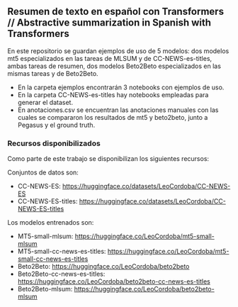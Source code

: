 ## Resumen de texto en español con Transformers // Abstractive summarization in Spanish with Transformers

En este repositorio se guardan ejemplos de uso de 5 modelos: dos modelos mt5 especializados en las tareas de MLSUM y de CC-NEWS-es-titles, ambas tareas de resumen, dos modelos Beto2Beto especializados en las mismas tareas y de Beto2Beto.

- En la carpeta ejemplos encontrarán 3 notebooks con ejemplos de uso.
- En la carpeta CC-NEWS-es-titles hay notebooks empleadas para generar el dataset.
- En anotaciones.csv se encuentran las anotaciones manuales con las cuales se compararon los resultados de mt5 y beto2beto, junto a Pegasus y el ground truth. 

### Recursos disponibilizados

Como parte de este trabajo se disponibilizan los siguientes recursos:

Conjuntos de datos son:
- CC-NEWS-ES: https://huggingface.co/datasets/LeoCordoba/CC-NEWS-ES
- CC-NEWS-ES-titles: https://huggingface.co/datasets/LeoCordoba/CC-NEWS-ES-titles


Los modelos entrenados son:
- MT5-small-mlsum: https://huggingface.co/LeoCordoba/mt5-small-mlsum
- MT5-small-cc-news-es-titles: https://huggingface.co/LeoCordoba/mt5-small-cc-news-es-titles
- Beto2Beto: https://huggingface.co/LeoCordoba/beto2beto
- Beto2Beto-cc-news-es-titles: https://huggingface.co/LeoCordoba/beto2beto-cc-news-es-titles
- Beto2Beto-mlsum: https://huggingface.co/LeoCordoba/beto2beto-mlsum